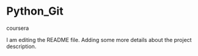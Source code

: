# Python_Git
coursera

I am editing the README file. Adding some more details about the project description.

